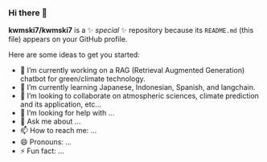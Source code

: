 ### Hi there 👋


**kwmski7/kwmski7** is a ✨ _special_ ✨ repository because its `README.md` (this file) appears on your GitHub profile.

Here are some ideas to get you started:

- 🔭 I’m currently working on a RAG (Retrieval Augmented Generation) chatbot for green/climate technology.
- 🌱 I’m currently learning Japanese, Indonesian, Spanish, and langchain.
- 👯 I’m looking to collaborate on atmospheric sciences, climate prediction and its application, etc...
- 🤔 I’m looking for help with ...
- 💬 Ask me about ...
- 📫 How to reach me: ...
- 😄 Pronouns: ...
- ⚡ Fun fact: ...

